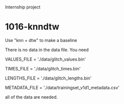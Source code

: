 Internship project
# 1016-knndtw
Use "knn + dtw" to make a baseline

There is no data in the data file. You need 

VALUES_FILE = './data/glitch_values.bin'

TIMES_FILE = './data/glitch_times.bin'

LENGTHS_FILE = './data/glitch_lengths.bin'

METADATA_FILE = './data/trainingset_v1d1_metadata.csv'

all of the data are needed.
